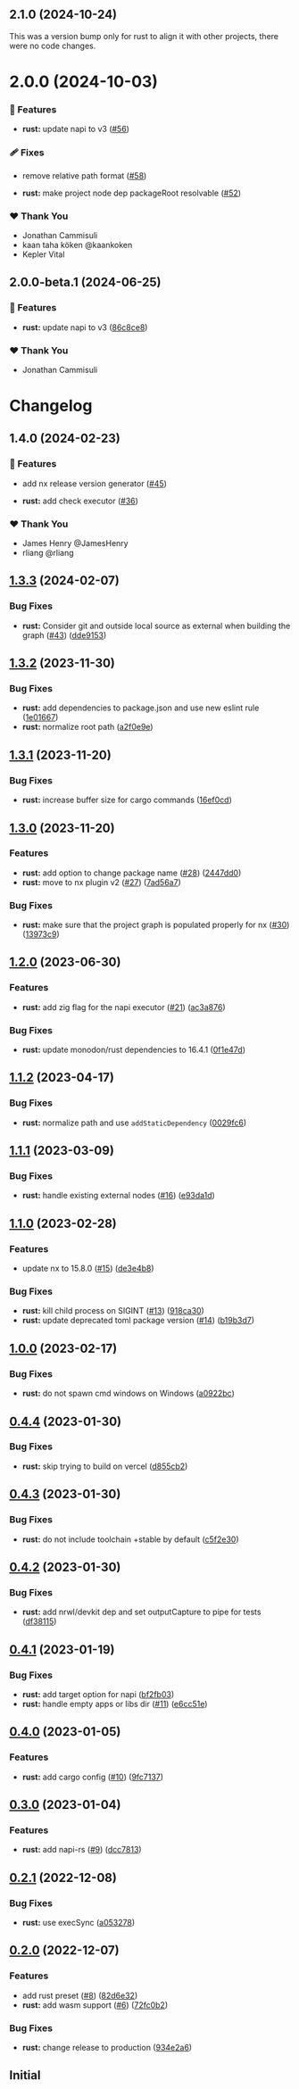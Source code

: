 ## 2.1.0 (2024-10-24)

This was a version bump only for rust to align it with other projects, there were no code changes.

# 2.0.0 (2024-10-03)


### 🚀 Features

- **rust:** update napi to v3 ([#56](https://github.com/Cammisuli/monodon/pull/56))


### 🩹 Fixes

- remove relative path format ([#58](https://github.com/Cammisuli/monodon/pull/58))

- **rust:** make project node dep packageRoot resolvable ([#52](https://github.com/Cammisuli/monodon/pull/52))


### ❤️  Thank You

- Jonathan Cammisuli
- kaan taha köken @kaankoken
- Kepler Vital

## 2.0.0-beta.1 (2024-06-25)


### 🚀 Features

- **rust:** update napi to v3 ([86c8ce8](https://github.com/Cammisuli/monodon/commit/86c8ce8))


### ❤️  Thank You

- Jonathan Cammisuli

# Changelog

## 1.4.0 (2024-02-23)


### 🚀 Features

- add nx release version generator ([#45](https://github.com/Cammisuli/monodon/pull/45))

- **rust:** add check executor ([#36](https://github.com/Cammisuli/monodon/pull/36))


### ❤️  Thank You

- James Henry @JamesHenry
- rliang @rliang

## [1.3.3](https://github.com/Cammisuli/monodon/compare/rust-1.3.2...rust-1.3.3) (2024-02-07)


### Bug Fixes

* **rust:** Consider git and outside local source as external when building the graph ([#43](https://github.com/Cammisuli/monodon/issues/43)) ([dde9153](https://github.com/Cammisuli/monodon/commit/dde91536d63ec39b9c14238afc548552f62c560d))

## [1.3.2](https://github.com/Cammisuli/monodon/compare/rust-1.3.1...rust-1.3.2) (2023-11-30)


### Bug Fixes

* **rust:** add dependencies to package.json and use new eslint rule ([1e01667](https://github.com/Cammisuli/monodon/commit/1e0166713d058d159cd13ca7fd343f7191b76a35))
* **rust:** normalize root path ([a2f0e9e](https://github.com/Cammisuli/monodon/commit/a2f0e9ef808144d2064088f50c552043cf9fc241))

## [1.3.1](https://github.com/Cammisuli/monodon/compare/rust-1.3.0...rust-1.3.1) (2023-11-20)


### Bug Fixes

* **rust:** increase buffer size for cargo commands ([16ef0cd](https://github.com/Cammisuli/monodon/commit/16ef0cdfe1a65492ab7429540fee0c9493d22250))

## [1.3.0](https://github.com/Cammisuli/monodon/compare/rust-1.2.0...rust-1.3.0) (2023-11-20)


### Features

* **rust:** add option to change package name ([#28](https://github.com/Cammisuli/monodon/issues/28)) ([2447dd0](https://github.com/Cammisuli/monodon/commit/2447dd01e69759963b2f9b6d5b66f7a2263ca8b3))
* **rust:** move to nx plugin v2 ([#27](https://github.com/Cammisuli/monodon/issues/27)) ([7ad56a7](https://github.com/Cammisuli/monodon/commit/7ad56a7113405e8e5a9facecd0152e7940ce548b))


### Bug Fixes

* **rust:** make sure that the project graph is populated properly for nx ([#30](https://github.com/Cammisuli/monodon/issues/30)) ([13973c9](https://github.com/Cammisuli/monodon/commit/13973c90a65a08b70d2b6f439cf1ff403c7071ea))

## [1.2.0](https://github.com/Cammisuli/monodon/compare/rust-1.1.2...rust-1.2.0) (2023-06-30)


### Features

* **rust:** add zig flag for the napi executor ([#21](https://github.com/Cammisuli/monodon/issues/21)) ([ac3a876](https://github.com/Cammisuli/monodon/commit/ac3a876f7a74fbbee90285ada58cf8999afe884c))


### Bug Fixes

* **rust:** update monodon/rust dependencies to 16.4.1 ([0f1e47d](https://github.com/Cammisuli/monodon/commit/0f1e47d67f6619ecfeb473b33b2d0562822952b1))

## [1.1.2](https://github.com/Cammisuli/monodon/compare/rust-1.1.1...rust-1.1.2) (2023-04-17)


### Bug Fixes

* **rust:** normalize path and use `addStaticDependency` ([0029fc6](https://github.com/Cammisuli/monodon/commit/0029fc6e5735dad6ffef71807c51df21bafabd38))

## [1.1.1](https://github.com/Cammisuli/monodon/compare/rust-1.1.0...rust-1.1.1) (2023-03-09)


### Bug Fixes

* **rust:** handle existing external nodes ([#16](https://github.com/Cammisuli/monodon/issues/16)) ([e93da1d](https://github.com/Cammisuli/monodon/commit/e93da1db5decc68d7424945b329a92e78e072fe1))

## [1.1.0](https://github.com/Cammisuli/monodon/compare/rust-1.0.0...rust-1.1.0) (2023-02-28)


### Features

* update nx to 15.8.0 ([#15](https://github.com/Cammisuli/monodon/issues/15)) ([de3e4b8](https://github.com/Cammisuli/monodon/commit/de3e4b8aada8e3ca4fa30f019bfb65e43a82747b))


### Bug Fixes

* **rust:** kill child process on SIGINT ([#13](https://github.com/Cammisuli/monodon/issues/13)) ([918ca30](https://github.com/Cammisuli/monodon/commit/918ca30562c4df4b0d2854b18ec311072ec7ff61))
* **rust:** update deprecated toml package version ([#14](https://github.com/Cammisuli/monodon/issues/14)) ([b19b3d7](https://github.com/Cammisuli/monodon/commit/b19b3d71889583ab03304a9f339d38f33eb14524))

## [1.0.0](https://github.com/Cammisuli/monodon/compare/rust-0.4.4...rust-1.0.0) (2023-02-17)


### Bug Fixes

* **rust:** do not spawn cmd windows on Windows ([a0922bc](https://github.com/Cammisuli/monodon/commit/a0922bc110c2c756a83c6bc7fcada661ccb819df))

## [0.4.4](https://github.com/Cammisuli/monodon/compare/rust-0.4.3...rust-0.4.4) (2023-01-30)


### Bug Fixes

* **rust:** skip trying to build on vercel ([d855cb2](https://github.com/Cammisuli/monodon/commit/d855cb2ac917bed9666177afe4ac08686c57d6e9))

## [0.4.3](https://github.com/Cammisuli/monodon/compare/rust-0.4.2...rust-0.4.3) (2023-01-30)


### Bug Fixes

* **rust:** do not include toolchain +stable by default ([c5f2e30](https://github.com/Cammisuli/monodon/commit/c5f2e30c385153fb87e07442f0276189f84bbd0b))

## [0.4.2](https://github.com/Cammisuli/monodon/compare/rust-0.4.1...rust-0.4.2) (2023-01-30)


### Bug Fixes

* **rust:** add nrwl/devkit dep and set outputCapture to pipe for tests ([df38115](https://github.com/Cammisuli/monodon/commit/df3811520bb53a681e8330ffbc7d54df6fdbcd54))

## [0.4.1](https://github.com/Cammisuli/monodon/compare/rust-0.4.0...rust-0.4.1) (2023-01-19)


### Bug Fixes

* **rust:** add target option for napi ([bf2fb03](https://github.com/Cammisuli/monodon/commit/bf2fb038042d2ba6f03b0e4eb4db2ccd57852a84))
* **rust:** handle empty apps or libs dir ([#11](https://github.com/Cammisuli/monodon/issues/11)) ([e6cc51e](https://github.com/Cammisuli/monodon/commit/e6cc51ee888a8fa798c33f9cc88962b0bffe0b6c))

## [0.4.0](https://github.com/Cammisuli/monodon/compare/rust-0.3.0...rust-0.4.0) (2023-01-05)


### Features

* **rust:** add cargo config ([#10](https://github.com/Cammisuli/monodon/issues/10)) ([9fc7137](https://github.com/Cammisuli/monodon/commit/9fc713754636b6c190e36a6b01d884b912383245))

## [0.3.0](https://github.com/Cammisuli/monodon/compare/rust-0.2.1...rust-0.3.0) (2023-01-04)


### Features

* **rust:** add napi-rs ([#9](https://github.com/Cammisuli/monodon/issues/9)) ([dcc7813](https://github.com/Cammisuli/monodon/commit/dcc7813d7b179d0af69423f44d5012e31cc2445f))

## [0.2.1](https://github.com/Cammisuli/monodon/compare/rust-0.2.0...rust-0.2.1) (2022-12-08)


### Bug Fixes

* **rust:** use execSync ([a053278](https://github.com/Cammisuli/monodon/commit/a05327892805d5944dcdc493ec7d6ee6fbc23ecf))

## [0.2.0](https://github.com/Cammisuli/monodon/compare/rust-0.1.0...rust-0.2.0) (2022-12-07)


### Features

* add rust preset ([#8](https://github.com/Cammisuli/monodon/issues/8)) ([82d6e32](https://github.com/Cammisuli/monodon/commit/82d6e32235b4e56810276db01c5276ec39273053))
* **rust:** add wasm support ([#6](https://github.com/Cammisuli/monodon/issues/6)) ([72fc0b2](https://github.com/Cammisuli/monodon/commit/72fc0b28a8f4b261c902d638fd982b2b6ba3410f))


### Bug Fixes

* **rust:** change release to production ([934e2a6](https://github.com/Cammisuli/monodon/commit/934e2a64c740485b395ead0e4cc881eba3e9e404))

## Initial
